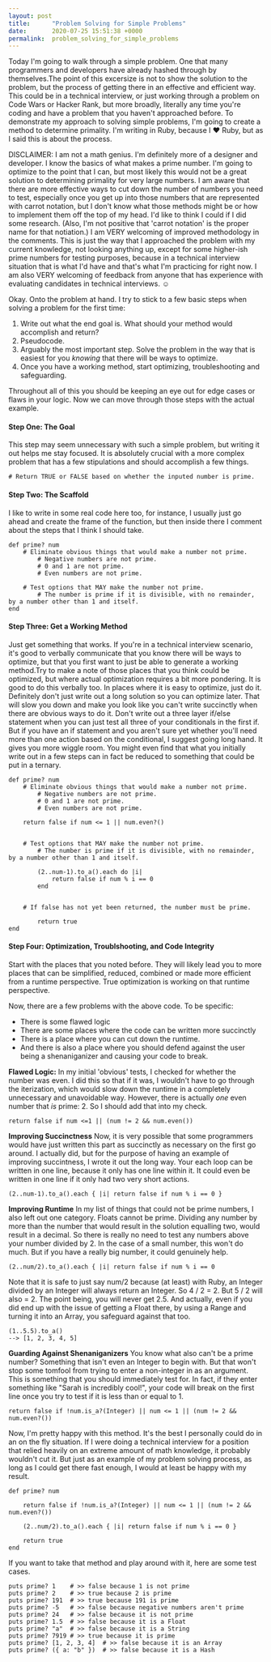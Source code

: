 ```yaml
---
layout: post
title:      "Problem Solving for Simple Problems"
date:       2020-07-25 15:51:38 +0000
permalink:  problem_solving_for_simple_problems
---
```



Today I'm going to walk through a simple problem. One that many programmers and developers have already hashed through by themselves.The point of this excersize is not to show the solution to the problem, but the process of getting there in an effective and efficient way. This could be in a technical interview, or just working through a problem on Code Wars or Hacker Rank, but more broadly, literally any time you're coding and have a problem that you haven't approached before. To demonstrate my approach to solving simple problems, I'm going to create a method to determine primality. I'm writing in Ruby, because I ♥ Ruby, but as I said this is about the process.

DISCLAIMER: I am not a math genius. I'm definitely more of a designer and developer. I know the basics of what makes a prime number. I'm going to optimize to the point that I can, but most likely this would not be a great solution to determining primality for very large numbers. I am aware that there are more effective ways to cut down the number of numbers you need to test, especially once you get up into those numbers that are represented with carrot notation, but I don't know what those methods might be or how to implement them off the top of my head. I'd like to think I could if I did some research. (Also, I'm not positive that 'carrot notation' is the proper name for that notiation.) I am VERY welcoming of improved methodology in the comments. This is just the way that I approached the problem with my current knowledge, not looking anything up, except for some higher-ish prime numbers for testing purposes, because in a technical interview situation that is what I'd have and that's what I'm practicing for right now. I am also VERY welcoming of feedback from anyone that has experience with evaluating candidates in technical interviews. ☺

Okay. Onto the problem at hand. I try to stick to a few basic steps when solving a problem for the first time:

1. Write out what the end goal is. What should your method would accomplish and return? 
2. Pseudocode. 
3. Arguably the most important step. Solve the problem in the way that is easiest for you *knowing* that there will be ways to optimize. 
4. Once you have a working method, start optimizing, troubleshooting and safeguarding. 


Throughout all of this you should be keeping an eye out for edge cases or flaws in your logic. Now we can move through those steps with the actual example.


#### Step One: The Goal
This step may seem unnecessary with such a simple problem, but writing it out helps me stay focused. It is absolutely crucial with a more complex problem that has a few stipulations and should accomplish a few things.

```
# Return TRUE or FALSE based on whether the inputed number is prime.
```


#### Step Two: The Scaffold
I like to write in some real code here too, for instance, I usually just go ahead and create the frame of the function, but then inside there I comment about the steps that I think I should take.

```
def prime? num
    # Eliminate obvious things that would make a number not prime.
        # Negative numbers are not prime.
        # 0 and 1 are not prime.
        # Even numbers are not prime.

    # Test options that MAY make the number not prime.
        # The number is prime if it is divisible, with no remainder, by a number other than 1 and itself.
end
```


#### Step Three: Get a Working Method
Just get something that works. If you're in a technical interview scenario, it's good to verbally communicate that you know there will be ways to optimize, but that you first want to just be able to generate a working method.Try to make a note of those places that you think could be optimized, but where actual optimization requires a bit more pondering. It is good to do this verbally too. In places where it is easy to optimize, just do it. Definitely don't just write out a long solution so you can optimize later. That will slow you down and make you look like you can't write succinctly when there are obvious ways to do it. Don't write out a three layer if/else statement when you can just test all three of your conditionals in the first if. But if you have an if statement and you aren't sure yet whether you'll need more than one action based on the conditional, I suggest going long hand. It gives you more wiggle room. You might even find that what you initially write out in a few steps can in fact be reduced to something that could be put in a ternary.

```
def prime? num
    # Eliminate obvious things that would make a number not prime.
        # Negative numbers are not prime.
        # 0 and 1 are not prime.
        # Even numbers are not prime.
				
    return false if num <= 1 || num.even?()


    # Test options that MAY make the number not prime.
        # The number is prime if it is divisible, with no remainder, by a number other than 1 and itself.
    
		(2..num-1).to_a().each do |i|
		    return false if num % i == 0
		end


    # If false has not yet been returned, the number must be prime.
    
		return true
end
```


#### Step Four: Optimization, Troublshooting, and Code Integrity
Start with the places that you noted before. They will likely lead you to more places that can be simplified, reduced, combined or made more efficient from a runtime perspective. True optimization is working on that runtime perspective. 

Now, there are a few problems with the above code. To be specific: 
- There is some flawed logic
- There are some places where the code can be written more succinctly
- There is a place where you can cut down the runtime. 
- And there is also a place where you should defend against the user being a shenaniganizer and causing your code to break.

**Flawed Logic:** In my initial 'obvious' tests, I checked for whether the number was even. I did this so that if it was, I wouldn't have to go through the iterization, which would slow down the runtime in a completely unnecessary and unavoidable way. However, there is actually *one* even number that *is* prime: 2. So I should add that into my check.

```
return false if num <=1 || (num != 2 && num.even())
```


**Improving Succinctness** Now, it is very possible that some programmers would have just written this part as succinctly as necessary on the first go around. I actually did, but for the purpose of having an example of improving succintness, I wrote it out the long way. Your each loop can be written in one line, because it only has one line within it. It could even be written in one line if it only had two very short actions.

```
(2..num-1).to_a().each { |i| return false if num % i == 0 }
```

**Improving Runtime** In my list of things that could not be prime numbers, I also left out one category. Floats cannot be prime. Dividing any number by more than the number that would result in the solution equalling two, would result in a decimal. So there is really no need to test any numbers above your number divided by 2. In the case of a small number, this won't do much. But if you have a really big number, it could genuinely help.

```
(2..num/2).to_a().each { |i| return false if num % i == 0
```

Note that it is safe to just say num/2 because (at least) with Ruby, an Integer divided by an Integer will always return an Integer. So 4 / 2 = 2. But 5 / 2 will also = 2. The point being, you will never get 2.5. And actually, even if you did end up with the issue of getting a Float there, by using a Range and turning it into an Array, you safeguard against that too.

```
(1..5.5).to_a()
--> [1, 2, 3, 4, 5]
```

**Guarding Against Shenaniganizers** You know what also can't be a prime number? Something that isn't even an Integer to begin with. But that won't stop some tomfool from trying to enter a non-integer in as an argument. This is something that you should immediately test for. In fact, if they enter something like "Sarah is incredibly cool!", your code will break on the first line once you try to test if it is less than or equal to 1.

```
return false if !num.is_a?(Integer) || num <= 1 || (num != 2 && num.even?())
```

Now, I'm pretty happy with this method. It's the best I personally could do in an on the fly situation. If I were doing a technical interview for a position that relied heavily on an extreme amount of math knowledge, it probably wouldn't cut it. But just as an example of my problem solving process, as long as I could get there fast enough, I would at least be happy with my result.

```
def prime? num

    return false if !num.is_a?(Integer) || num <= 1 || (num != 2 && num.even?())

    (2..num/2).to_a().each { |i| return false if num % i == 0 }

    return true
end
```

If you want to take that method and play around with it, here are some test cases.

```
puts prime? 1    # >> false because 1 is not prime
puts prime? 2    # >> true because 2 is prime
puts prime? 191  # >> true because 191 is prime
puts prime? -5   # >> false because negative numbers aren't prime
puts prime? 24   # >> false because it is not prime
puts prime? 1.5  # >> false because it is a Float 
puts prime? "a"  # >> false because it is a String
puts prime? 7919 # >> true because it is prime
puts prime? [1, 2, 3, 4]  # >> false because it is an Array
puts prime? ({ a: "b" })  # >> false because it is a Hash
```



